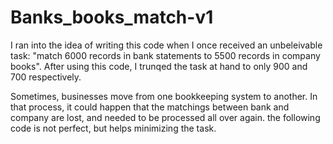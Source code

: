 # Banks_books_match-v1

I ran into the idea of writing this code when I once received an unbeleivable task:
"match 6000 records in bank statements to 5500 records in company books".
After using this code, I trunqed the task at hand to only 900 and 700 respectively.

Sometimes, businesses move from one bookkeeping system to another.
In that process, it could happen that the matchings between bank and company are lost,
and needed to be processed all over again.
the following code is not perfect, but helps minimizing the task.

